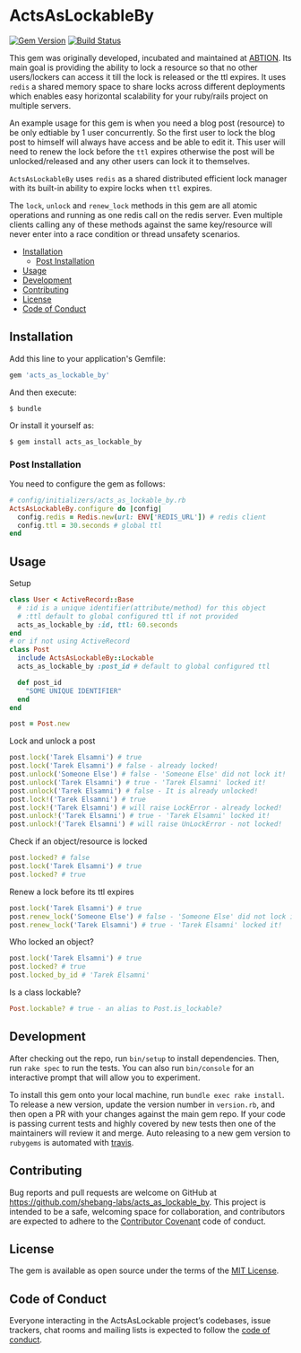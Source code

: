 # ActsAsLockableBy

[![Gem Version](https://badge.fury.io/rb/acts_as_lockable_by.svg)](http://badge.fury.io/rb/acts_as_lockable_by)
[![Build Status](https://travis-ci.com/shebang-labs/acts_as_lockable_by.svg?branch=master)](https://travis-ci.com/shebang-labs/acts_as_lockable_by)

This gem was originally developed, incubated and maintained at [ABTION](https://abtion.com/). Its main goal is providing the ability to lock a resource so that no other users/lockers can access it till the lock is released or the ttl expires. It uses `redis` a shared memory space to share locks across different deployments which enables easy horizontal scalability for your ruby/rails project on multiple servers.

An example usage for this gem is when you need a blog post (resource) to be only edtiable by 1 user concurrently. So the first user to lock the blog post to himself will always have access and be able to edit it. This user will need to renew the lock before the `ttl` expires otherwise the post will be unlocked/released and any other users can lock it to themselves.

`ActsAsLockableBy` uses `redis` as a shared distributed efficient lock manager with its built-in ability to expire locks when `ttl` expires.

The `lock`, `unlock` and `renew_lock` methods in this gem are all atomic operations and running as one redis call on the redis server. Even multiple clients calling any of these methods against the same key/resource will never enter into a race condition or thread unsafety scenarios.

<!-- START doctoc generated TOC please keep comment here to allow auto update -->
<!-- DON'T EDIT THIS SECTION, INSTEAD RE-RUN doctoc TO UPDATE -->

- [Installation](#installation)
  - [Post Installation](#post-installation)
- [Usage](#usage)
- [Development](#development)
- [Contributing](#contributing)
- [License](#license)
- [Code of Conduct](#code-of-conduct)

<!-- END doctoc generated TOC please keep comment here to allow auto update -->

## Installation

Add this line to your application's Gemfile:

```ruby
gem 'acts_as_lockable_by'
```

And then execute:

    $ bundle

Or install it yourself as:

    $ gem install acts_as_lockable_by

### Post Installation

You need to configure the gem as follows:

```ruby
# config/initializers/acts_as_lockable_by.rb
ActsAsLockableBy.configure do |config|
  config.redis = Redis.new(url: ENV['REDIS_URL']) # redis client
  config.ttl = 30.seconds # global ttl
end
```

## Usage

Setup

```ruby
class User < ActiveRecord::Base
  # :id is a unique identifier(attribute/method) for this object
  # :ttl default to global configured ttl if not provided
  acts_as_lockable_by :id, ttl: 60.seconds
end
# or if not using ActiveRecord
class Post
  include ActsAsLockableBy::Lockable
  acts_as_lockable_by :post_id # default to global configured ttl

  def post_id
    "SOME UNIQUE IDENTIFIER"
  end
end

post = Post.new
```

Lock and unlock a post

```ruby
post.lock('Tarek Elsamni') # true
post.lock('Tarek Elsamni') # false - already locked!
post.unlock('Someone Else') # false - 'Someone Else' did not lock it!
post.unlock('Tarek Elsamni') # true - 'Tarek Elsamni' locked it!
post.unlock('Tarek Elsamni') # false - It is already unlocked!
post.lock!('Tarek Elsamni') # true
post.lock!('Tarek Elsamni') # will raise LockError - already locked!
post.unlock!('Tarek Elsamni') # true - 'Tarek Elsamni' locked it!
post.unlock!('Tarek Elsamni') # will raise UnLockError - not locked!
```

Check if an object/resource is locked

```ruby
post.locked? # false
post.lock('Tarek Elsamni') # true
post.locked? # true
```

Renew a lock before its ttl expires

```ruby
post.lock('Tarek Elsamni') # true
post.renew_lock('Someone Else') # false - 'Someone Else' did not lock it!
post.renew_lock('Tarek Elsamni') # true - 'Tarek Elsamni' locked it!
```

Who locked an object?

```ruby
post.lock('Tarek Elsamni') # true
post.locked? # true
post.locked_by_id # 'Tarek Elsamni'
```

Is a class lockable?

```ruby
Post.lockable? # true - an alias to Post.is_lockable?
```

## Development

After checking out the repo, run `bin/setup` to install dependencies. Then, run `rake spec` to run the tests. You can also run `bin/console` for an interactive prompt that will allow you to experiment.

To install this gem onto your local machine, run `bundle exec rake install`. To release a new version, update the version number in `version.rb`, and then open a PR with your changes against the main gem repo. If your code is passing current tests and highly covered by new tests then one of the maintainers will review it and merge. Auto releasing to a new gem version to `rubygems` is automated with [travis](http://travis-ci.org).

## Contributing

Bug reports and pull requests are welcome on GitHub at https://github.com/shebang-labs/acts_as_lockable_by. This project is intended to be a safe, welcoming space for collaboration, and contributors are expected to adhere to the [Contributor Covenant](http://contributor-covenant.org) code of conduct.

## License

The gem is available as open source under the terms of the [MIT License](https://opensource.org/licenses/MIT).

## Code of Conduct

Everyone interacting in the ActsAsLockable project’s codebases, issue trackers, chat rooms and mailing lists is expected to follow the [code of conduct](https://github.com/shebang-labs/acts_as_lockable_by/blob/master/CODE_OF_CONDUCT.md).
